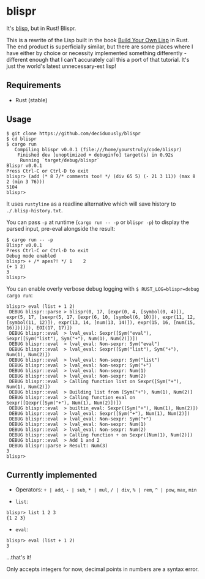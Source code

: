 # blispr

It's [blisp](https://github.com/deciduously/blisp), but in Rust!   Blispr.

This is a rewrite of the Lisp built in the book [Build Your Own Lisp](http://www.buildyourownlisp.com/) in Rust.  The end product is superficially similar, but there are some places where I have either by choice or necessity implemented something differently - different enough that I can't accurately call this a port of that tutorial.  It's just the world's latest unnecessary-est lisp!

## Requirements

* Rust (stable)

## Usage

```blispr
$ git clone https://github.com/deciduously/blispr
$ cd blispr
$ cargo run
   Compiling blispr v0.0.1 (file:///home/yourstruly/code/blispr)
    Finished dev [unoptimized + debuginfo] target(s) in 0.92s
     Running `target/debug/blispr`
Blispr v0.0.1
Press Ctrl-C or Ctrl-D to exit
blispr> (add (* 8 7/* comments too! */ (div 65 5) (- 21 3 11)) (max 8 2 (min 3 76)))
5104
blispr>
```

It uses `rustyline` as a readline alternative which will save history to `./.blisp-history.txt`.

You can pass `-p` at runtime (`cargo run -- -p` or `blispr -p`) to display the parsed input, pre-eval alongside the result:

```blispr
$ cargo run -- -p
Blispr v0.0.1
Press Ctrl-C or Ctrl-D to exit
Debug mode enabled
blispr> + /* apes?! */ 1    2
(+ 1 2)
3
blispr>
```

You can enable overly verbose debug logging with `$ RUST_LOG=blispr=debug cargo run`:

```
blispr> eval (list + 1 2)
 DEBUG blispr::parse > blispr(0, 17, [expr(0, 4, [symbol(0, 4)]), expr(5, 17, [sexpr(5, 17, [expr(6, 10, [symbol(6, 10)]), expr(11, 12, [symbol(11, 12)]), expr(13, 14, [num(13, 14)]), expr(15, 16, [num(15, 16)])])]), EOI(17, 17)])
 DEBUG blispr::eval  > lval_eval: Sexpr([Sym("eval"), Sexpr([Sym("list"), Sym("+"), Num(1), Num(2)])])
 DEBUG blispr::eval  > lval_eval: Non-sexpr: Sym("eval")
 DEBUG blispr::eval  > lval_eval: Sexpr([Sym("list"), Sym("+"), Num(1), Num(2)])
 DEBUG blispr::eval  > lval_eval: Non-sexpr: Sym("list")
 DEBUG blispr::eval  > lval_eval: Non-sexpr: Sym("+")
 DEBUG blispr::eval  > lval_eval: Non-sexpr: Num(1)
 DEBUG blispr::eval  > lval_eval: Non-sexpr: Num(2)
 DEBUG blispr::eval  > Calling function list on Sexpr([Sym("+"), Num(1), Num(2)])
 DEBUG blispr::eval  > Building list from [Sym("+"), Num(1), Num(2)]
 DEBUG blispr::eval  > Calling function eval on Sexpr([Qexpr([Sym("+"), Num(1), Num(2)])])
 DEBUG blispr::eval  > builtin_eval: Sexpr([Sym("+"), Num(1), Num(2)])
 DEBUG blispr::eval  > lval_eval: Sexpr([Sym("+"), Num(1), Num(2)])
 DEBUG blispr::eval  > lval_eval: Non-sexpr: Sym("+")
 DEBUG blispr::eval  > lval_eval: Non-sexpr: Num(1)
 DEBUG blispr::eval  > lval_eval: Non-sexpr: Num(2)
 DEBUG blispr::eval  > Calling function + on Sexpr([Num(1), Num(2)])
 DEBUG blispr::eval  > Add 1 and 2
 DEBUG blispr::parse > Result: Num(3)
3
blispr> 
```

## Currently implemented

* Operators: `+ | add`, `- | sub`, `* | mul`, `/ | div`, `% | rem`, `^ | pow`, `max`, `min`

* `list`:

```
blispr> list 1 2 3
{1 2 3}
```

* `eval`:

```
blispr> eval (list + 1 2)
3
```

...that's it!

Only accepts integers for now, decimal points in numbers are a syntax error.